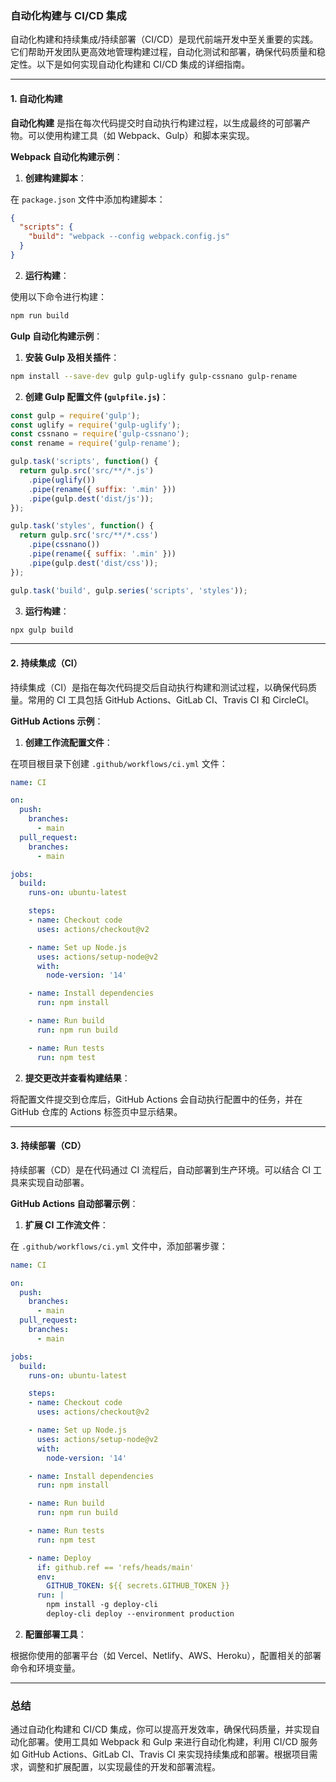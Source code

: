 ### 自动化构建与 CI/CD 集成

自动化构建和持续集成/持续部署（CI/CD）是现代前端开发中至关重要的实践。它们帮助开发团队更高效地管理构建过程，自动化测试和部署，确保代码质量和稳定性。以下是如何实现自动化构建和 CI/CD 集成的详细指南。

---

#### **1. 自动化构建**

**自动化构建** 是指在每次代码提交时自动执行构建过程，以生成最终的可部署产物。可以使用构建工具（如 Webpack、Gulp）和脚本来实现。

**Webpack 自动化构建示例**：

1. **创建构建脚本**：

在 `package.json` 文件中添加构建脚本：

```json
{
  "scripts": {
    "build": "webpack --config webpack.config.js"
  }
}
```

2. **运行构建**：

使用以下命令进行构建：

```bash
npm run build
```

**Gulp 自动化构建示例**：

1. **安装 Gulp 及相关插件**：

```bash
npm install --save-dev gulp gulp-uglify gulp-cssnano gulp-rename
```

2. **创建 Gulp 配置文件 (`gulpfile.js`)**：

```javascript
const gulp = require('gulp');
const uglify = require('gulp-uglify');
const cssnano = require('gulp-cssnano');
const rename = require('gulp-rename');

gulp.task('scripts', function() {
  return gulp.src('src/**/*.js')
    .pipe(uglify())
    .pipe(rename({ suffix: '.min' }))
    .pipe(gulp.dest('dist/js'));
});

gulp.task('styles', function() {
  return gulp.src('src/**/*.css')
    .pipe(cssnano())
    .pipe(rename({ suffix: '.min' }))
    .pipe(gulp.dest('dist/css'));
});

gulp.task('build', gulp.series('scripts', 'styles'));
```

3. **运行构建**：

```bash
npx gulp build
```

---

#### **2. 持续集成（CI）**

持续集成（CI）是指在每次代码提交后自动执行构建和测试过程，以确保代码质量。常用的 CI 工具包括 GitHub Actions、GitLab CI、Travis CI 和 CircleCI。

**GitHub Actions 示例**：

1. **创建工作流配置文件**：

在项目根目录下创建 `.github/workflows/ci.yml` 文件：

```yaml
name: CI

on:
  push:
    branches:
      - main
  pull_request:
    branches:
      - main

jobs:
  build:
    runs-on: ubuntu-latest

    steps:
    - name: Checkout code
      uses: actions/checkout@v2

    - name: Set up Node.js
      uses: actions/setup-node@v2
      with:
        node-version: '14'

    - name: Install dependencies
      run: npm install

    - name: Run build
      run: npm run build

    - name: Run tests
      run: npm test
```

2. **提交更改并查看构建结果**：

将配置文件提交到仓库后，GitHub Actions 会自动执行配置中的任务，并在 GitHub 仓库的 Actions 标签页中显示结果。

---

#### **3. 持续部署（CD）**

持续部署（CD）是在代码通过 CI 流程后，自动部署到生产环境。可以结合 CI 工具来实现自动部署。

**GitHub Actions 自动部署示例**：

1. **扩展 CI 工作流文件**：

在 `.github/workflows/ci.yml` 文件中，添加部署步骤：

```yaml
name: CI

on:
  push:
    branches:
      - main
  pull_request:
    branches:
      - main

jobs:
  build:
    runs-on: ubuntu-latest

    steps:
    - name: Checkout code
      uses: actions/checkout@v2

    - name: Set up Node.js
      uses: actions/setup-node@v2
      with:
        node-version: '14'

    - name: Install dependencies
      run: npm install

    - name: Run build
      run: npm run build

    - name: Run tests
      run: npm test

    - name: Deploy
      if: github.ref == 'refs/heads/main'
      env:
        GITHUB_TOKEN: ${{ secrets.GITHUB_TOKEN }}
      run: |
        npm install -g deploy-cli
        deploy-cli deploy --environment production
```

2. **配置部署工具**：

根据你使用的部署平台（如 Vercel、Netlify、AWS、Heroku），配置相关的部署命令和环境变量。

---

### 总结

通过自动化构建和 CI/CD 集成，你可以提高开发效率，确保代码质量，并实现自动化部署。使用工具如 Webpack 和 Gulp 来进行自动化构建，利用 CI/CD 服务如 GitHub Actions、GitLab CI、Travis CI 来实现持续集成和部署。根据项目需求，调整和扩展配置，以实现最佳的开发和部署流程。